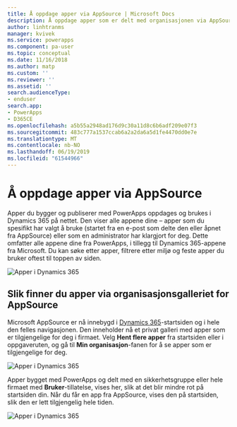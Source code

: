 ```yaml
---
title: Å oppdage apper via AppSource | Microsoft Docs
description: Å oppdage apper som er delt med organisasjonen via AppSource
author: linhtranms
manager: kvivek
ms.service: powerapps
ms.component: pa-user
ms.topic: conceptual
ms.date: 11/16/2018
ms.author: matp
ms.custom: ''
ms.reviewer: ''
ms.assetid: ''
search.audienceType:
- enduser
search.app:
- PowerApps
- D365CE
ms.openlocfilehash: a5b55a2948ad176d9c30a11d8c6b6adf209e07f3
ms.sourcegitcommit: 483c777a1537ccab6a2a2da6a5d1fe4470dd0e7e
ms.translationtype: MT
ms.contentlocale: nb-NO
ms.lasthandoff: 06/19/2019
ms.locfileid: "61544966"
---
```

# <a name="discover-apps-via-appsource"></a>Å oppdage apper via AppSource
Apper du bygger og publiserer med PowerApps oppdages og brukes i Dynamics 365 på nettet. Den viser alle appene dine – apper som du spesifikt har valgt å bruke (startet fra en e-post som delte den eller åpnet fra AppSource) eller som en administrator har klargjort for deg. Dette omfatter alle appene dine fra PowerApps, i tillegg til Dynamics 365-appene fra Microsoft. Du kan søke etter apper, filtrere etter miljø og feste apper du bruker oftest til toppen av siden.

  ![Apper i Dynamics 365](./media/app-source/apps-dynamics365.png)

## <a name="find-apps-via-the-appsource-organization-gallery"></a>Slik finner du apper via organisasjonsgalleriet for AppSource
Microsoft AppSource er nå innebygd i [Dynamics 365](http://home.dynamics.com)-startsiden og i hele den felles navigasjonen. Den inneholder nå et privat galleri med apper som er tilgjengelige for deg i firmaet. Velg **Hent flere apper** fra startsiden eller i oppgaveruten, og gå til **Min organisasjon**-fanen for å se apper som er tilgjengelige for deg.

![Apper i Dynamics 365](./media/app-source/getmoreapps.png)

Apper bygget med PowerApps og delt med en sikkerhetsgruppe eller hele firmaet med **Bruker**-tillatelse, vises her, slik at det blir mindre rot på startsiden din. Når du får en app fra AppSource, vises den på startsiden, slik den er lett tilgjengelig hele tiden.

  ![Apper i Dynamics 365](./media/app-source/appsource.png)
